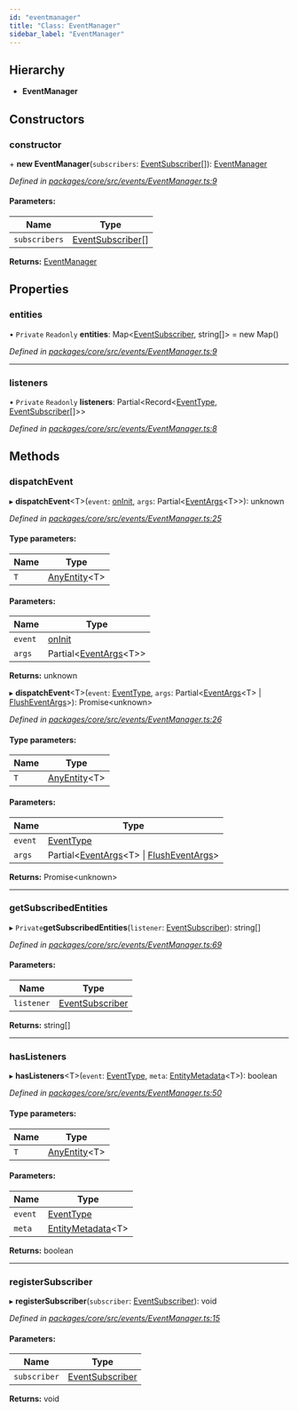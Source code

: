 ```yaml
---
id: "eventmanager"
title: "Class: EventManager"
sidebar_label: "EventManager"
---
```


## Hierarchy

* **EventManager**

## Constructors

### constructor

\+ **new EventManager**(`subscribers`: [EventSubscriber](../interfaces/eventsubscriber.md)[]): [EventManager](eventmanager.md)

*Defined in [packages/core/src/events/EventManager.ts:9](https://github.com/mikro-orm/mikro-orm/blob/8766baa31/packages/core/src/events/EventManager.ts#L9)*

#### Parameters:

Name | Type |
------ | ------ |
`subscribers` | [EventSubscriber](../interfaces/eventsubscriber.md)[] |

**Returns:** [EventManager](eventmanager.md)

## Properties

### entities

• `Private` `Readonly` **entities**: Map&#60;[EventSubscriber](../interfaces/eventsubscriber.md), string[]> = new Map()

*Defined in [packages/core/src/events/EventManager.ts:9](https://github.com/mikro-orm/mikro-orm/blob/8766baa31/packages/core/src/events/EventManager.ts#L9)*

___

### listeners

• `Private` `Readonly` **listeners**: Partial&#60;Record&#60;[EventType](../enums/eventtype.md), [EventSubscriber](../interfaces/eventsubscriber.md)[]>>

*Defined in [packages/core/src/events/EventManager.ts:8](https://github.com/mikro-orm/mikro-orm/blob/8766baa31/packages/core/src/events/EventManager.ts#L8)*

## Methods

### dispatchEvent

▸ **dispatchEvent**&#60;T>(`event`: [onInit](../enums/eventtype.md#oninit), `args`: Partial&#60;[EventArgs](../interfaces/eventargs.md)&#60;T>>): unknown

*Defined in [packages/core/src/events/EventManager.ts:25](https://github.com/mikro-orm/mikro-orm/blob/8766baa31/packages/core/src/events/EventManager.ts#L25)*

#### Type parameters:

Name | Type |
------ | ------ |
`T` | [AnyEntity](../index.md#anyentity)&#60;T> |

#### Parameters:

Name | Type |
------ | ------ |
`event` | [onInit](../enums/eventtype.md#oninit) |
`args` | Partial&#60;[EventArgs](../interfaces/eventargs.md)&#60;T>> |

**Returns:** unknown

▸ **dispatchEvent**&#60;T>(`event`: [EventType](../enums/eventtype.md), `args`: Partial&#60;[EventArgs](../interfaces/eventargs.md)&#60;T> \| [FlushEventArgs](../interfaces/flusheventargs.md)>): Promise&#60;unknown>

*Defined in [packages/core/src/events/EventManager.ts:26](https://github.com/mikro-orm/mikro-orm/blob/8766baa31/packages/core/src/events/EventManager.ts#L26)*

#### Type parameters:

Name | Type |
------ | ------ |
`T` | [AnyEntity](../index.md#anyentity)&#60;T> |

#### Parameters:

Name | Type |
------ | ------ |
`event` | [EventType](../enums/eventtype.md) |
`args` | Partial&#60;[EventArgs](../interfaces/eventargs.md)&#60;T> \| [FlushEventArgs](../interfaces/flusheventargs.md)> |

**Returns:** Promise&#60;unknown>

___

### getSubscribedEntities

▸ `Private`**getSubscribedEntities**(`listener`: [EventSubscriber](../interfaces/eventsubscriber.md)): string[]

*Defined in [packages/core/src/events/EventManager.ts:69](https://github.com/mikro-orm/mikro-orm/blob/8766baa31/packages/core/src/events/EventManager.ts#L69)*

#### Parameters:

Name | Type |
------ | ------ |
`listener` | [EventSubscriber](../interfaces/eventsubscriber.md) |

**Returns:** string[]

___

### hasListeners

▸ **hasListeners**&#60;T>(`event`: [EventType](../enums/eventtype.md), `meta`: [EntityMetadata](entitymetadata.md)&#60;T>): boolean

*Defined in [packages/core/src/events/EventManager.ts:50](https://github.com/mikro-orm/mikro-orm/blob/8766baa31/packages/core/src/events/EventManager.ts#L50)*

#### Type parameters:

Name | Type |
------ | ------ |
`T` | [AnyEntity](../index.md#anyentity)&#60;T> |

#### Parameters:

Name | Type |
------ | ------ |
`event` | [EventType](../enums/eventtype.md) |
`meta` | [EntityMetadata](entitymetadata.md)&#60;T> |

**Returns:** boolean

___

### registerSubscriber

▸ **registerSubscriber**(`subscriber`: [EventSubscriber](../interfaces/eventsubscriber.md)): void

*Defined in [packages/core/src/events/EventManager.ts:15](https://github.com/mikro-orm/mikro-orm/blob/8766baa31/packages/core/src/events/EventManager.ts#L15)*

#### Parameters:

Name | Type |
------ | ------ |
`subscriber` | [EventSubscriber](../interfaces/eventsubscriber.md) |

**Returns:** void
